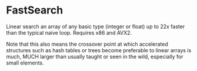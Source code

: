 # FastSearch
Linear search an array of any basic type (integer or float) up to 22x faster than the typical naive loop. Requires x86 and AVX2.

Note that this also means the crossover point at which accelerated structures such as hash tables or trees become preferable to linear arrays is much, MUCH larger than usually taught or seen in the wild, especially for small elements.
